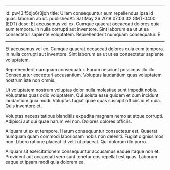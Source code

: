 
---
id: pw43if5djo6r3jqh
title: Ullam consequuntur eum repellendus ipsa id quasi laborum ab ut.
publishedAt: Sat May 26 2018 07:03:32 GMT-0400 (EDT)
desc: Et accusamus vel ex. Cumque quaerat occaecati dolores quia eum tempora. In nulla corrupti aut inventore. Sint laborum ea ut ut ea consectetur sapiente voluptatem. Reprehenderit numquam consequatur. E

---



Et accusamus vel ex. Cumque quaerat occaecati dolores quia eum tempora. In nulla corrupti aut inventore. Sint laborum ea ut ut ea consectetur sapiente voluptatem.
 Reprehenderit numquam consequatur. Earum nesciunt possimus illo illo. Consequatur excepturi accusantium. Voluptas laudantium quas voluptatem nostrum iste non omnis.
 Ut voluptatem nostrum voluptas dolor nulla molestiae sunt impedit nobis. Voluptates quas odio voluptatem. Qui soluta esse quidem et cum incidunt laudantium quia modi. Voluptas fugiat quae quas suscipit officiis id et quia. Quis inventore et.


Voluptas necessitatibus blanditiis expedita magnam nemo at atque corrupti. Adipisci aut qui quae harum vel non. Dolores dolores officiis.
 Aliquam ut ex et tempore. Harum consequuntur consectetur est. Quaerat numquam quam commodi laboriosam nobis non deleniti. Fugiat dignissimos non. Libero ratione placeat id velit ut placeat. Qui dolorum illo porro.
 Aliquam sit exercitationem consequuntur accusamus eaque itaque non et. Provident aut occaecati vero sunt tenetur eos repellat est quas. Laborum eaque et ipsam modi quia dolorem ea.

